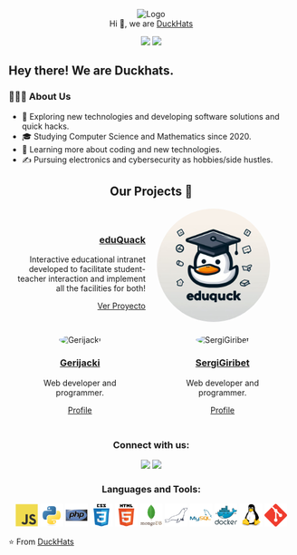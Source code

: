<p align="center">
  <img src="https://github.com/DuckHats.png" width="100" alt="Logo"/><br/>
  Hi 👋, we are <a href="https://github.com/DuckHats">DuckHats</a>
</p>

<p align="center">
    <a href="https://github.com/DuckHats/stargazers"><img src="https://img.shields.io/github/stars/DuckHats/DuckHats.github.io?colorA=363a4f&colorB=b7bdf8&style=for-the-badge"></a>
    <a href="https://github.com/DuckHats/DuckHats.github.io/contributors"><img src="https://img.shields.io/github/contributors/DuckHats/DuckHats.github.io?colorA=363a4f&colorB=a6da95&style=for-the-badge"></a>
</p>

## Hey there! We are Duckhats.

### 👨🏻‍💻 About Us
- 🤔 Exploring new technologies and developing software solutions and quick hacks.
- 🎓 Studying Computer Science and Mathematics since 2020.
- 🌱 Learning more about coding and new technologies.
- ✍️ Pursuing electronics and cybersecurity as hobbies/side hustles.

<!-- Sección de Proyectos -->
<h2 align="center">Our Projects 👾</h2>

<!-- Proyecto 1 -->
<div style="display: flex; align-items: center; justify-content: center;">
  <div style="flex: 1; text-align: right; padding-right: 20px;">
    <h3><a href="https://github.com/DuckHats/eduQuack">eduQuack</a></h3>
    <p>Interactive educational intranet developed to facilitate student-teacher interaction and implement all the facilities for both!</p>
    <a href="./eduQuack">Ver Proyecto</a>
  </div>
  <div style="flex: 1;">
    <img src="./eduQuack.jpg" alt="eduQuack" width="200px" style="border-radius: 50%;" />

  </div>
</div>


<!-- Sección de Miembros -->
<div style="display: flex; flex-direction: row; justify-content: center; align-items: center;">

  <!-- Miembro 1 -->
  <div style="text-align: center; margin: 20px;">
    <img src="https://github.com/Gerijacki.png" alt="Gerijacki" width="200px" style="border-radius: 50%;" />
    <h3><a href="https://github.com/Gerijacki">Gerijacki</a></h3>
    <p>Web developer and programmer.</p>
    <a href="https://github.com/Gerijacki">Profile</a>
  </div>

  <!-- Miembro 2 -->
  <div style="text-align: center; margin: 20px;">
    <img src="https://github.com/SergiGiribet.png" alt="SergiGiribet" width="200px" style="border-radius: 50%;" />
    <h3><a href="https://github.com/SergiGiribet">SergiGiribet</a></h3>
    <p>Web developer and programmer.</p>
    <a href="https://github.com/SergiGiribet">Profile</a>
  </div>

</div>



<!-- Enlaces a Redes Sociales -->
<h3 align="center">Connect with us:</h3>
<div align="center">
  <a href="https://github.com/DuckHats" target="_blank"><img src="https://img.shields.io/badge/GitHub-100000?style=for-the-badge&logo=github&logoColor=white" target="_blank"></a>
  <a href="MAILTO:duck4hats@gmail.com"><img src="https://img.shields.io/badge/-Gmail-%23333?style=for-the-badge&logo=gmail&logoColor=white" target="_blank"></a>
</div>

<!-- Lenguajes y Herramientas -->
<h3 align="center">Languages ​​and Tools:</h3>
<div align="center">
    <img src="https://raw.githubusercontent.com/teamedwardforever/Readme-Generator/71f25dd8b98329b168142a6b782a107b75eab178/svg/Skills/Languages/javascript-original.svg" alt="Javascript" width="40" height="40"/>
    <img src="https://raw.githubusercontent.com/teamedwardforever/Readme-Generator/71f25dd8b98329b168142a6b782a107b75eab178/svg/Skills/Languages/python-original.svg" alt="Python" width="40" height="40"/>
    <img src="https://raw.githubusercontent.com/teamedwardforever/Readme-Generator/71f25dd8b98329b168142a6b782a107b75eab178/svg/Skills/Languages/php-original.svg" alt="PHP" width="40" height="40"/>
    <img src="https://raw.githubusercontent.com/teamedwardforever/Readme-Generator/71f25dd8b98329b168142a6b782a107b75eab178/svg/Skills/Frontend/css3-original-wordmark.svg" alt="Css" width="40" height="40"/>
    <img src="https://raw.githubusercontent.com/teamedwardforever/Readme-Generator/71f25dd8b98329b168142a6b782a107b75eab178/svg/Skills/Frontend/html5-original-wordmark.svg" alt="HTML" width="40" height="40"/>
    <img src="https://raw.githubusercontent.com/teamedwardforever/Readme-Generator/71f25dd8b98329b168142a6b782a107b75eab178/svg/Skills/Database/mongodb-original-wordmark.svg" alt="Mongodb" width="40" height="40"/>
    <img src="https://raw.githubusercontent.com/teamedwardforever/Readme-Generator/71f25dd8b98329b168142a6b782a107b75eab178/svg/Skills/Database/mariadb-icon.svg" alt="Mariadb" width="40" height="40"/>
    <img src="https://raw.githubusercontent.com/teamedwardforever/Readme-Generator/71f25dd8b98329b168142a6b782a107b75eab178/svg/Skills/Database/mysql-original-wordmark.svg" alt="Mysql" width="40" height="40"/>
    <img src="https://raw.githubusercontent.com/teamedwardforever/Readme-Generator/71f25dd8b98329b168142a6b782a107b75eab178/svg/Skills/Devops/docker-original-wordmark.svg" alt="Docker" width="40" height="40"/>
    <img src="https://raw.githubusercontent.com/teamedwardforever/Readme-Generator/71f25dd8b98329b168142a6b782a107b75eab178/svg/Skills/Other/linux-original.svg" alt="Linux" width="40" height="40"/>
    <img src="https://raw.githubusercontent.com/teamedwardforever/Readme-Generator/71f25dd8b98329b168142a6b782a107b75eab178/svg/Skills/Other/git-scm-icon.svg" alt="Git" width="40" height="40"/>

</div>

⭐️ From [DuckHats](https://github.com/DuckHats)

